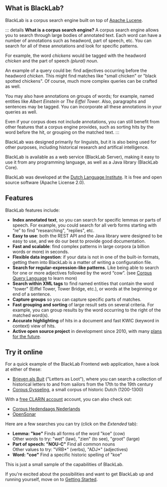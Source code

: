 ## What is BlackLab?

BlackLab is a corpus search engine built on top of [Apache Lucene](http://lucene.apache.org/).

::: details <b>What is a corpus search engine?</b>
A corpus search engine allows you to search through large bodies of annotated text. Each word can have a number of annotations such as headword, part of speech, etc. You can search for all of these annotations and look for specific patterns.

For example, the word *chickens* would be tagged with the headword *chicken* and the part of speech *(plural) noun*.

An example of a query could be: find adjectives occurring before the headword *chicken*. This might find matches like "small chicken" or "black spotted chickens". Of course, much more complex queries can be crafted as well.
 
You may also have annotations on groups of words; for example, named entities like *Albert Einstein* or *The Eiffel Tower*. Also, paragraphs and sentences may be tagged. You can incorporate all these annotations in your queries as well.
 
Even if your corpus does not include annotations, you can still benefit from other features that a corpus engine provides, such as sorting hits by the word before the hit, or grouping on the matched text.
:::



BlackLab was designed primarily for linguists, but it is also being used for other purposes, including historical research and artifical intelligence.

BlackLab is available as a web service (BlackLab Server), making it easy to use it from any programming language, as well as a Java library (BlackLab Core).

BlackLab was developed at the [Dutch Language Institute](https://ivdnt.org). It is free and open source software (Apache License 2.0).

<!--

> **OLD SITE?**: for now, the old site is still [available](https://inl.github.io/BlackLab/old-site/) for reference (but contains mostly the same information).

-->

## Features

BlackLab features include:

- **Index annotated text**, so you can search for specific lemmas or parts of speech. For example, you could search for all verb forms starting with “re” to find "researching", "replies", etc.
- **Easy to use**: both the REST API and the Java library were designed to be easy to use, and we do our best to provide good documentation.
- **Fast and scalable**: find complex patterns in large corpora (a billion words or more) in seconds.
- **Flexible data ingestion**: if your data is not in one of the built-in formats, getting them into BlackLab is a matter of writing a configuration file.
- **Search for regular-expression-like patterns**. Like being able to search for one or more adjectives followed by the word “cow”. (see [Corpus Query Language](corpus-query-language.md) to learn more)
- **Search within XML tags** to find named entities that contain the word "tower" (Eiffel Tower, Tower Bridge, etc.), or words at the beginning or end of a sentence.
- **Capture groups** so you can capture specific parts of matches.
- **Fast grouping and sorting** of large result sets on several criteria. For example, you can group results by the word occurring to the right of the matched word(s).
- **Accurate highlighting** of hits in a document and fast KWIC (keyword in context) view of hits.
- **Active open source project** in development since 2010, with many [plans for the future](future-plans.md).


## Try it online

For a quick example of the BlackLab Frontend web application, have a look at either of these:

- [Brieven als Buit](https://brievenalsbuit.ivdnt.org/) ("Letters as Loot"), where you can search a collection of historical letters to and from sailors from the 17th to the 19th century
- [Corpus Gysseling](https://corpusgysseling.ivdnt.org/), a small corpus of historic Dutch (1200-1300)

With a [free CLARIN account](https://idm.clarin.eu/unitygw/pub#!registration-CLARIN%20Identity%20Registration) account, you can also check out:

- [Corpus Hedendaags Nederlands](https://chn.ivdnt.org/)
- [OpenSonar](https://opensonar.ivdnt.org/)

Here are a few searches you can try (click on the _Extended_ tab):

- **Lemma: "koe"** Finds all forms of the word "koe" (cow)<br/>
  Other words to try: "wet" (law), "zien" (to see), "groot" (large)
- **Part of speech: "NOU-C"** Find all common nouns<br/>
  Other values to try: "VRB\*" (verbs), "ADJ\*" (adjectives)
- **Word: "coe"** Find a specific historic spelling of "koe"

This is just a small sample of the capabilities of BlackLab.

If you're excited about the possibilities and want to get BlackLab up and running yourself, move on to [Getting Started](getting-started.md).

